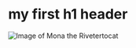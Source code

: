 # my first h1 header

![Image of Mona the Rivetertocat](https://octodex.github.com/images/mona-the-rivetertocat.png)
